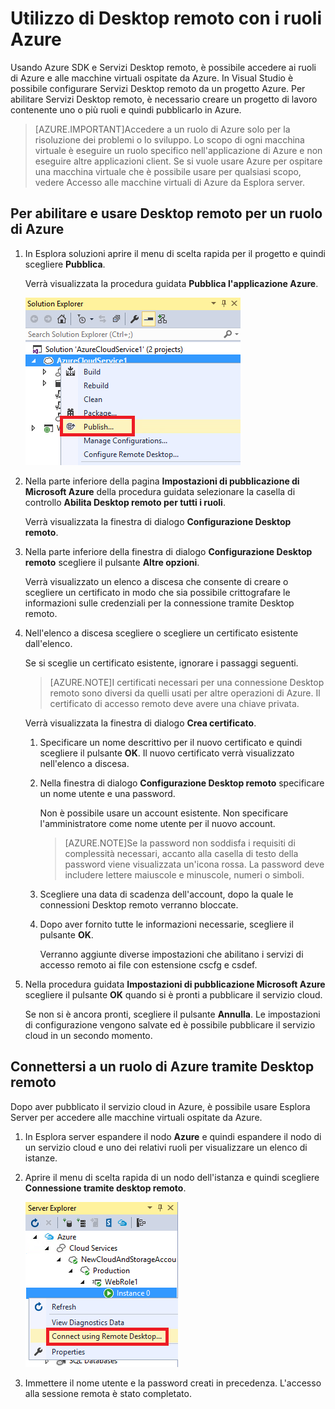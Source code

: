 <properties 
   pageTitle="Uso di Desktop remoto con i ruoli Azure | Microsoft Azure"
   description="Utilizzo di Desktop remoto con i ruoli Azure"
   services="visual-studio-online"
   documentationCenter="na"
   authors="TomArcher"
   manager="douge"
   editor="" />
<tags 
   ms.service="multiple"
   ms.devlang="multiple"
   ms.topic="article"
   ms.tgt_pltfrm="na"
   ms.workload="na"
   ms.date="08/24/2015"
   ms.author="tarcher" />

# Utilizzo di Desktop remoto con i ruoli Azure

Usando Azure SDK e Servizi Desktop remoto, è possibile accedere ai ruoli di Azure e alle macchine virtuali ospitate da Azure. In Visual Studio è possibile configurare Servizi Desktop remoto da un progetto Azure. Per abilitare Servizi Desktop remoto, è necessario creare un progetto di lavoro contenente uno o più ruoli e quindi pubblicarlo in Azure.

>[AZURE.IMPORTANT]Accedere a un ruolo di Azure solo per la risoluzione dei problemi o lo sviluppo. Lo scopo di ogni macchina virtuale è eseguire un ruolo specifico nell'applicazione di Azure e non eseguire altre applicazioni client. Se si vuole usare Azure per ospitare una macchina virtuale che è possibile usare per qualsiasi scopo, vedere Accesso alle macchine virtuali di Azure da Esplora server.

## Per abilitare e usare Desktop remoto per un ruolo di Azure

1. In Esplora soluzioni aprire il menu di scelta rapida per il progetto e quindi scegliere **Pubblica**.

    Verrà visualizzata la procedura guidata **Pubblica l'applicazione Azure**.

    ![Comando per la pubblicazione di un progetto di servizio cloud](./media/vs-azure-tools-remote-desktop-roles/IC799161.png)

1. Nella parte inferiore della pagina **Impostazioni di pubblicazione di Microsoft Azure** della procedura guidata selezionare la casella di controllo **Abilita Desktop remoto per tutti i ruoli**.

    Verrà visualizzata la finestra di dialogo **Configurazione Desktop remoto**.

1. Nella parte inferiore della finestra di dialogo **Configurazione Desktop remoto** scegliere il pulsante **Altre opzioni**.
 
    Verrà visualizzato un elenco a discesa che consente di creare o scegliere un certificato in modo che sia possibile crittografare le informazioni sulle credenziali per la connessione tramite Desktop remoto.

1. Nell'elenco a discesa scegliere **<Create>** o scegliere un certificato esistente dall'elenco.

    Se si sceglie un certificato esistente, ignorare i passaggi seguenti.

    >[AZURE.NOTE]I certificati necessari per una connessione Desktop remoto sono diversi da quelli usati per altre operazioni di Azure. Il certificato di accesso remoto deve avere una chiave privata.

    Verrà visualizzata la finestra di dialogo **Crea certificato**.

    1. Specificare un nome descrittivo per il nuovo certificato e quindi scegliere il pulsante **OK**. Il nuovo certificato verrà visualizzato nell'elenco a discesa.

    1. Nella finestra di dialogo **Configurazione Desktop remoto** specificare un nome utente e una password.
    
        Non è possibile usare un account esistente. Non specificare l'amministratore come nome utente per il nuovo account.

        >[AZURE.NOTE]Se la password non soddisfa i requisiti di complessità necessari, accanto alla casella di testo della password viene visualizzata un'icona rossa. La password deve includere lettere maiuscole e minuscole, numeri o simboli.

    1. Scegliere una data di scadenza dell'account, dopo la quale le connessioni Desktop remoto verranno bloccate.

    1. Dopo aver fornito tutte le informazioni necessarie, scegliere il pulsante **OK**.
    
        Verranno aggiunte diverse impostazioni che abilitano i servizi di accesso remoto ai file con estensione cscfg e csdef.

1. Nella procedura guidata **Impostazioni di pubblicazione Microsoft Azure** scegliere il pulsante **OK** quando si è pronti a pubblicare il servizio cloud.

    Se non si è ancora pronti, scegliere il pulsante **Annulla**. Le impostazioni di configurazione vengono salvate ed è possibile pubblicare il servizio cloud in un secondo momento.

## Connettersi a un ruolo di Azure tramite Desktop remoto

Dopo aver pubblicato il servizio cloud in Azure, è possibile usare Esplora Server per accedere alle macchine virtuali ospitate da Azure.

1. In Esplora server espandere il nodo **Azure** e quindi espandere il nodo di un servizio cloud e uno dei relativi ruoli per visualizzare un elenco di istanze.

1. Aprire il menu di scelta rapida di un nodo dell'istanza e quindi scegliere **Connessione tramite desktop remoto**.

    ![Connessione tramite Desktop remoto](./media/vs-azure-tools-remote-desktop-roles/IC799162.png)

1. Immettere il nome utente e la password creati in precedenza. L'accesso alla sessione remota è stato completato.

<!---HONumber=AcomDC_1217_2015-->